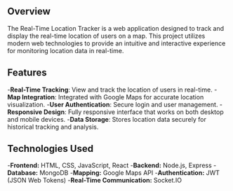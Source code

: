 ## Overview
The Real-Time Location Tracker is a web application designed to track and display the real-time location of users on a map. This project utilizes modern web technologies to provide an intuitive and interactive experience for monitoring location data in real-time.

## Features
-**Real-Time Tracking**: View and track the location of users in real-time.
-**Map Integration**: Integrated with Google Maps for accurate location visualization.
-**User Authentication**: Secure login and user management.
-**Responsive Design**: Fully responsive interface that works on both desktop and mobile devices.
-**Data Storage**: Stores location data securely for historical tracking and analysis.
## Technologies Used
-**Frontend:** HTML, CSS, JavaScript, React
-**Backend:** Node.js, Express
-**Database:** MongoDB
-**Mapping:** Google Maps API
-**Authentication:** JWT (JSON Web Tokens)
-**Real-Time Communication:** Socket.IO
